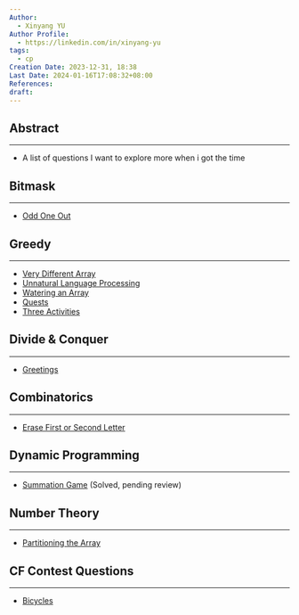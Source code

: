 ```yaml
---
Author:
  - Xinyang YU
Author Profile:
  - https://linkedin.com/in/xinyang-yu
tags:
  - cp
Creation Date: 2023-12-31, 18:38
Last Date: 2024-01-16T17:08:32+08:00
References: 
draft: 
---
```

## Abstract
---
- A list of questions I want to explore more when i got the time

## Bitmask
---
- [Odd One Out](https://codeforces.com/contest/1915/problem/A)

## Greedy
---
- [Very Different Array](https://codeforces.com/contest/1921/problem/D)
- [Unnatural Language Processing](https://codeforces.com/contest/1915/problem/D)
- [Watering an Array](https://codeforces.com/contest/1917/problem/C)
- [Quests](https://codeforces.com/contest/1914/problem/C)
- [Three Activities](https://codeforces.com/contest/1914/problem/D)

## Divide & Conquer
---
- [Greetings](https://codeforces.com/contest/1915/problem/F)

## Combinatorics 
---
- [Erase First or Second Letter](https://codeforces.com/contest/1917/problem/B)

## Dynamic Programming
---
- [Summation Game](https://codeforces.com/contest/1920/problem/B) (Solved, pending review)

## Number Theory
---
- [Partitioning the Array](https://codeforces.com/contest/1920/problem/C)
## CF Contest Questions
---
- [Bicycles](https://codeforces.com/contest/1915/problem/G)

